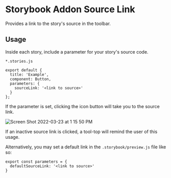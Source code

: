 # Storybook Addon Source Link

Provides a link to the story's source in the toolbar.

## Usage

Inside each story, include a parameter for your story's source code. 

`*.stories.js`

```
export default {
  title: 'Example',
  component: Button,
  parameters: {
    sourceLink: '<link to source>'
  }
};
```

If the parameter is set, clicking the icon button will take you to the source link.

![Screen Shot 2022-03-23 at 1 15 50 PM](https://user-images.githubusercontent.com/24869532/159789033-8aaa0813-9434-458d-ae2f-c2aae36da426.png)

If an inactive source link is clicked, a tool-top will remind the user of this usage.

Alternatively, you may set a default link in the `.storybook/preview.js` file like so:

```
export const parameters = {
  defaultSourceLink: '<link to source>'
}
```
